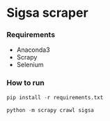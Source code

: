 # Sigsa scraper

### Requirements
* Anaconda3
* Scrapy
* Selenium

### How to run

``` python
pip install -r requirements.txt

python -m scrapy crawl sigsa
```

